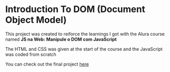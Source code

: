 # Introduction To DOM (Document Object Model)

This project was created to reiforce the learnings I got with the Alura course named **JS na Web: Manipule o DOM com JavaScript**

The HTML and CSS was given at the start of the course and the JavaScript was coded from scratch

You can check out the final project [here](https://theawesomestorm.github.io/Introduction-to-DOM/)
